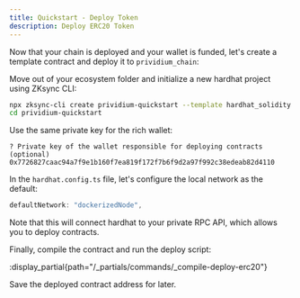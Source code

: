 ```yaml
---
title: Quickstart - Deploy Token
description: Deploy ERC20 Token
---
```


Now that your chain is deployed and your wallet is funded, let's create a template contract and deploy it to `prividium_chain`:

Move out of your ecosystem folder and initialize a new hardhat project using ZKsync CLI:

```bash
npx zksync-cli create prividium-quickstart --template hardhat_solidity --project contracts
cd prividium-quickstart
```

Use the same private key for the rich wallet:

```shell
? Private key of the wallet responsible for deploying contracts (optional)
0x7726827caac94a7f9e1b160f7ea819f172f7b6f9d2a97f992c38edeab82d4110
```

In the `hardhat.config.ts` file, let's configure the local network as the default:

```ts
defaultNetwork: "dockerizedNode",
```

Note that this will connect hardhat to your private RPC API,
which allows you to deploy contracts.

Finally, compile the contract and run the deploy script:

:display_partial{path="/_partials/commands/_compile-deploy-erc20"}

Save the deployed contract address for later.
